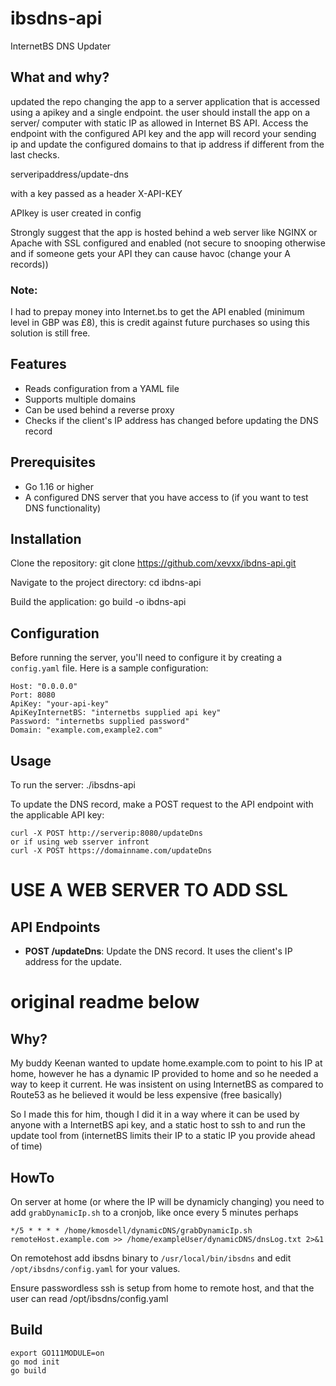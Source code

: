 # ibsdns-api
InternetBS DNS Updater

## What and why?
updated the repo changing the app to a server application that is accessed using a apikey and a single endpoint. the user should install the app on a server/ computer with static IP as allowed in Internet BS API. Access the endpoint with the configured API key and the app will record your sending ip and update the configured domains to that ip address if different from the last checks.

serveripaddress/update-dns 

with a key passed as a header X-API-KEY

APIkey is user created in config

Strongly suggest that the app is hosted behind a web server like NGINX or Apache with SSL configured and enabled (not secure to snooping otherwise and if someone gets your API they can cause havoc (change your A records))

### Note:
I had to prepay money into Internet.bs to get the API enabled (minimum level in GBP was £8), this is credit against future purchases so using this solution is still free.


## Features

- Reads configuration from a YAML file
- Supports multiple domains
- Can be used behind a reverse proxy
- Checks if the client's IP address has changed before updating the DNS record

## Prerequisites

- Go 1.16 or higher
- A configured DNS server that you have access to (if you want to test DNS functionality)

## Installation

Clone the repository:
git clone https://github.com/xevxx/ibdns-api.git

Navigate to the project directory:
cd ibdns-api


Build the application:
go build -o ibdns-api



## Configuration

Before running the server, you'll need to configure it by creating a `config.yaml` file. Here is a sample configuration:
```
Host: "0.0.0.0"
Port: 8080
ApiKey: "your-api-key"
ApiKeyInternetBS: "internetbs supplied api key"
Password: "internetbs supplied password"
Domain: "example.com,example2.com"
```


## Usage

To run the server:
./ibsdns-api



To update the DNS record, make a POST request to the API endpoint with the applicable API key:
```
curl -X POST http://serverip:8080/updateDns
or if using web sserver infront 
curl -X POST https://domainname.com/updateDns
```
# USE A WEB SERVER TO ADD SSL

## API Endpoints

- **POST /updateDns**: Update the DNS record. It uses the client's IP address for the update.



# original readme below
## Why?
My buddy Keenan wanted to update home.example.com to point to his IP at home,
however he has a dynamic IP provided to home and so he needed a way to keep it current.
He was insistent on using InternetBS as compared to Route53 as he believed it would be less expensive (free basically)

So I made this for him, though I did it in a way where it can be used by anyone with a InternetBS api key,
and a static host to ssh to and run the update tool from (internetBS limits their IP to a static IP you provide ahead of time)

## HowTo
On server at home (or where the IP will be dynamicly changing) you need to add `grabDynamicIp.sh` to a cronjob, like once every 5 minutes perhaps

```/bin/bash
*/5 * * * * /home/kmosdell/dynamicDNS/grabDynamicIp.sh remoteHost.example.com >> /home/exampleUser/dynamicDNS/dnsLog.txt 2>&1
```

On remotehost add ibsdns binary to `/usr/local/bin/ibsdns` and edit `/opt/ibsdns/config.yaml` for your values.

Ensure passwordless ssh is setup from home to remote host, and that the user can read /opt/ibsdns/config.yaml

## Build
```/bin/bash
export GO111MODULE=on
go mod init
go build
```
